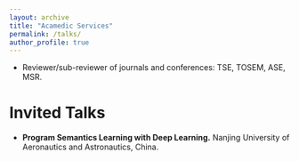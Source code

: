 ```yaml
---
layout: archive
title: "Acamedic Services"
permalink: /talks/
author_profile: true
---
```


* Reviewer/sub-reviewer of journals and conferences: TSE, TOSEM, ASE, MSR.


# Invited Talks
* **Program Semantics Learning with Deep Learning.** Nanjing University of Aeronautics and Astronautics, China.
  